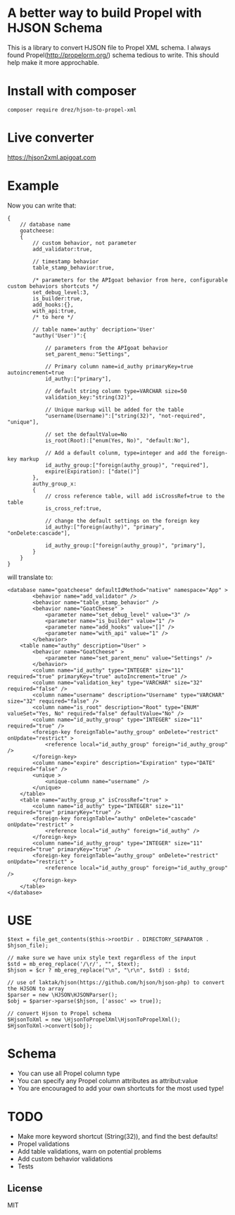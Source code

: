  # A better way to build Propel with HJSON Schema

This is a library to convert HJSON file to Propel XML schema.
I always found Propel(http://propelorm.org/) schema tedious to write. This should help make it more approchable.

# Install with composer
    composer require drez/hjson-to-propel-xml

# Live converter 
https://hjson2xml.apigoat.com

# Example 
Now you can write that:
```
{
    // database name
    goatcheese:
    {
        // custom behavior, not parameter
        add_validator:true,
        
        // timestamp behavior
        table_stamp_behavior:true,

        /* parameters for the APIgoat behavior from here, configurable custom behaviors shortcuts */
        set_debug_level:3,
        is_builder:true,
        add_hooks:{},
        with_api:true,
        /* to here */

        // table name='authy' decription='User'
        "authy('User')":{ 
            
            // parameters from the APIgoat behavior
            set_parent_menu:"Settings",
            
            // Primary column name=id_authy primaryKey=true autoincrement=true
            id_authy:["primary"],
            
            // default string column type=VARCHAR size=50
            validation_key:"string(32)",
            
            // Unique markup will be added for the table
            "username(Username)":["string(32)", "not-required", "unique"],
            
            // set the defaultValue=No
            is_root(Root):["enum(Yes, No)", "default:No"],

            // Add a default colunm, type=integer and add the foreign-key markup
            id_authy_group:["foreign(authy_group)", "required"],
            expire(Expiration): ["date()"]
        },
        authy_group_x:
        {
            // cross reference table, will add isCrossRef=true to the table
            is_cross_ref:true,

            // change the default settings on the foreign key
            id_authy:["foreign(authy)", "primary", "onDelete:cascade"],

            id_authy_group:["foreign(authy_group)", "primary"],
        }
    }
}
```
    
will translate to:

    <database name="goatcheese" defaultIdMethod="native" namespace="App" >
            <behavior name="add_validator" />
            <behavior name="table_stamp_behavior" />
            <behavior name="GoatCheese" >
                <parameter name="set_debug_level" value="3" />
                <parameter name="is_builder" value="1" />
                <parameter name="add_hooks" value="[]" />
                <parameter name="with_api" value="1" />
            </behavior>
        <table name="authy" description="User" >
            <behavior name="GoatCheese" >
                <parameter name="set_parent_menu" value="Settings" />
            </behavior>
            <column name="id_authy" type="INTEGER" size="11" required="true" primaryKey="true" autoIncrement="true" />
            <column name="validation_key" type="VARCHAR" size="32" required="false" />
            <column name="username" description="Username" type="VARCHAR" size="32" required="false" />
            <column name="is_root" description="Root" type="ENUM" valueSet="Yes, No" required="false" defaultValue="No" />
            <column name="id_authy_group" type="INTEGER" size="11" required="true" />
            <foreign-key foreignTable="authy_group" onDelete="restrict" onUpdate="restrict" >
                <reference local="id_authy_group" foreign="id_authy_group" />
            </foreign-key>
            <column name="expire" description="Expiration" type="DATE" required="false" />
            <unique >
                <unique-column name="username" />
            </unique>
        </table>
        <table name="authy_group_x" isCrossRef="true" >
            <column name="id_authy" type="INTEGER" size="11" required="true" primaryKey="true" />
            <foreign-key foreignTable="authy" onDelete="cascade" onUpdate="restrict" >
                <reference local="id_authy" foreign="id_authy" />
            </foreign-key>
            <column name="id_authy_group" type="INTEGER" size="11" required="true" primaryKey="true" />
            <foreign-key foreignTable="authy_group" onDelete="restrict" onUpdate="restrict" >
                <reference local="id_authy_group" foreign="id_authy_group" />
            </foreign-key>
        </table>
    </database>

# USE
    $text = file_get_contents($this->rootDir . DIRECTORY_SEPARATOR . $hjson_file);

    // make sure we have unix style text regardless of the input
    $std = mb_ereg_replace('/\r/', "", $text);
    $hjson = $cr ? mb_ereg_replace("\n", "\r\n", $std) : $std;
    
    // use of laktak/hjson(https://github.com/hjson/hjson-php) to convert the HJSON to array
    $parser = new \HJSON\HJSONParser();
    $obj = $parser->parse($hjson, ['assoc' => true]);

    // convert Hjson to Propel schema
    $HjsonToXml = new \HjsonToPropelXml\HjsonToPropelXml();
    $HjsonToXml->convert($obj);

# Schema

* You can use all Propel column type
* You can specify any Propel column attributes as attribut:value
* You are encouraged to add your own shortcuts for the most used type!

# TODO
* Make more keyword shortcut (String(32)), and find the best defaults!
* Propel validations
* Add table validations, warn on potential problems
* Add custom behavior validations
* Tests

License
----

MIT